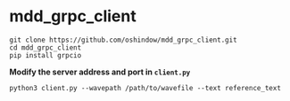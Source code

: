 # mdd_grpc_client
``` shell
git clone https://github.com/oshindow/mdd_grpc_client.git
cd mdd_grpc_client
pip install grpcio
```

**Modify the server address and port in `client.py`**

``` shell
python3 client.py --wavepath /path/to/wavefile --text reference_text
```
